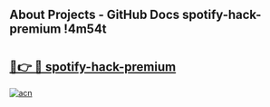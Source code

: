 ## About Projects - GitHub Docs spotify-hack-premium !4m54t

# <h2><a href="https://andorid.site?title=spotify-hack-premium&ref=19M">🔗👉 🔴 spotify-hack-premium</a></h2>

[![acn](https://github.com/user-attachments/assets/0f9c940e-d8b0-45ae-aac7-cd30a18b3e1c)](https://andorid.site?title=spotify-hack-premium&ref=19M)
